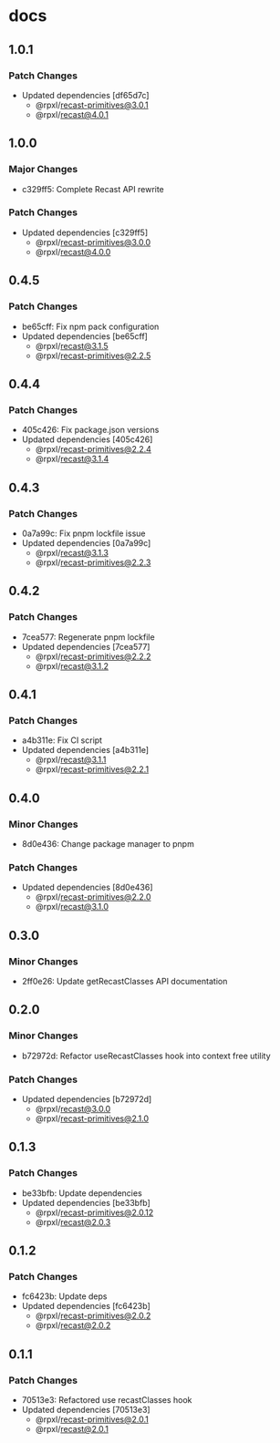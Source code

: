 # docs

## 1.0.1

### Patch Changes

- Updated dependencies [df65d7c]
  - @rpxl/recast-primitives@3.0.1
  - @rpxl/recast@4.0.1

## 1.0.0

### Major Changes

- c329ff5: Complete Recast API rewrite

### Patch Changes

- Updated dependencies [c329ff5]
  - @rpxl/recast-primitives@3.0.0
  - @rpxl/recast@4.0.0

## 0.4.5

### Patch Changes

- be65cff: Fix npm pack configuration
- Updated dependencies [be65cff]
  - @rpxl/recast@3.1.5
  - @rpxl/recast-primitives@2.2.5

## 0.4.4

### Patch Changes

- 405c426: Fix package.json versions
- Updated dependencies [405c426]
  - @rpxl/recast-primitives@2.2.4
  - @rpxl/recast@3.1.4

## 0.4.3

### Patch Changes

- 0a7a99c: Fix pnpm lockfile issue
- Updated dependencies [0a7a99c]
  - @rpxl/recast@3.1.3
  - @rpxl/recast-primitives@2.2.3

## 0.4.2

### Patch Changes

- 7cea577: Regenerate pnpm lockfile
- Updated dependencies [7cea577]
  - @rpxl/recast-primitives@2.2.2
  - @rpxl/recast@3.1.2

## 0.4.1

### Patch Changes

- a4b311e: Fix CI script
- Updated dependencies [a4b311e]
  - @rpxl/recast@3.1.1
  - @rpxl/recast-primitives@2.2.1

## 0.4.0

### Minor Changes

- 8d0e436: Change package manager to pnpm

### Patch Changes

- Updated dependencies [8d0e436]
  - @rpxl/recast-primitives@2.2.0
  - @rpxl/recast@3.1.0

## 0.3.0

### Minor Changes

- 2ff0e26: Update getRecastClasses API documentation

## 0.2.0

### Minor Changes

- b72972d: Refactor useRecastClasses hook into context free utility

### Patch Changes

- Updated dependencies [b72972d]
  - @rpxl/recast@3.0.0
  - @rpxl/recast-primitives@2.1.0

## 0.1.3

### Patch Changes

- be33bfb: Update dependencies
- Updated dependencies [be33bfb]
  - @rpxl/recast-primitives@2.0.12
  - @rpxl/recast@2.0.3

## 0.1.2

### Patch Changes

- fc6423b: Update deps
- Updated dependencies [fc6423b]
  - @rpxl/recast-primitives@2.0.2
  - @rpxl/recast@2.0.2

## 0.1.1

### Patch Changes

- 70513e3: Refactored use recastClasses hook
- Updated dependencies [70513e3]
  - @rpxl/recast-primitives@2.0.1
  - @rpxl/recast@2.0.1
